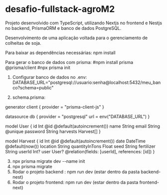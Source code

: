 # desafio-fullstack-agroM2

Projeto desenvolvido com TypeScript, utilizando Nextjs no frontend e Nestjs no backend, PrismaORM e banco de dados PostgreSQL.

Desenvolvimento de uma aplicação voltada para o gerenciamento de colheitas de soja.

Para baixar as dependências necessárias:
npm install

Para gerar o banco de dados com prisma:
#npm install prisma @prisma/client
#npx prisma init

1. Configurar banco de dados no .env:
DATABASE_URL="postgresql://usuario:senha@localhost:5432/meu_banco?schema=public"

2. schema.prisma:

generator client {
  provider = "prisma-client-js"
}

datasource db {
  provider = "postgresql"
  url      = env("DATABASE_URL")
}

model User {
  id        Int       @id @default(autoincrement())
  name      String
  email     String    @unique
  password  String
  harvests  Harvest[]
}

model Harvest {
  id             Int      @id @default(autoincrement())
  date           DateTime @default(now())
  location       String
  quantityInTons Float
  seed           String
  fertilizer     String
  userId         Int?
  user           User?    @relation(fields: [userId], references: [id])
}

3. npx prisma migrate dev --name init
4. npx prisma migrate
5. Rodar o projeto backend : npm run dev (estar dentro da pasta backend-nest)
6. Rodar o projeto frontend: npm run dev (estar dentro da pasta frontend-next)
